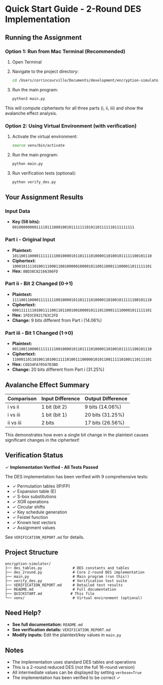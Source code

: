 # Quick Start Guide - 2-Round DES Implementation

## Running the Assignment

### Option 1: Run from Mac Terminal (Recommended)

1. Open Terminal
2. Navigate to the project directory:
   ```bash
   cd /Users/corrincourville/Documents/development/encryption-simulator
   ```

3. Run the main program:
   ```bash
   python3 main.py
   ```

This will compute ciphertexts for all three parts (i, ii, iii) and show the avalanche effect analysis.

### Option 2: Using Virtual Environment (with verification)

1. Activate the virtual environment:
   ```bash
   source venv/bin/activate
   ```

2. Run the main program:
   ```bash
   python main.py
   ```

3. Run verification tests (optional):
   ```bash
   python verify_des.py
   ```

## Your Assignment Results

### Input Data
- **Key (56 bits):** `00100000000111101110001001011111110101101111110111111111`

### Part i - Original Input
- **Plaintext:**  `1011001100001111111100100001011011110100001101001011111100101110`
- **Ciphertext:** `1000101111010011100011001000001000010110011000111000011011111101`
- **Hex:** `8BD38C82166386FD`

### Part ii - Bit 2 Changed (0→1)
- **Plaintext:**  `1111001100001111111100100001011011110100001101001011111100101110`
- **Ciphertext:** `0001111111010011110011011001001000010111011000111100001011111101`
- **Hex:** `1FD3CD921763C2FD`
- **Change:** 9 bits different from Part i (14.06%)

### Part iii - Bit 1 Changed (1→0)
- **Plaintext:**  `0011001100001111111100100001011011110100001101001011111100101110`
- **Ciphertext:** `1100011011010011010011111010011100000101011001111101001110111101`
- **Hex:** `C6D34FA70567D3BD`
- **Change:** 20 bits different from Part i (31.25%)

## Avalanche Effect Summary

| Comparison | Input Difference | Output Difference |
|------------|------------------|-------------------|
| i vs ii    | 1 bit (bit 2)    | 9 bits (14.06%)   |
| i vs iii   | 1 bit (bit 1)    | 20 bits (31.25%)  |
| ii vs iii  | 2 bits           | 17 bits (26.56%)  |

This demonstrates how even a single bit change in the plaintext causes significant changes in the ciphertext!

## Verification Status

✓ **Implementation Verified - All Tests Passed**

The DES implementation has been verified with 9 comprehensive tests:
- ✓ Permutation tables (IP/FP)
- ✓ Expansion table (E)
- ✓ S-box substitutions
- ✓ XOR operations
- ✓ Circular shifts
- ✓ Key schedule generation
- ✓ Feistel function
- ✓ Known test vectors
- ✓ Assignment values

See `VERIFICATION_REPORT.md` for details.

## Project Structure

```
encryption-simulator/
├── des_tables.py              # DES constants and tables
├── des_2round.py              # Core 2-round DES implementation  
├── main.py                    # Main program (run this!)
├── verify_des.py              # Verification test suite
├── VERIFICATION_REPORT.md     # Detailed test results
├── README.md                  # Full documentation
├── QUICKSTART.md             # This file
└── venv/                      # Virtual environment (optional)
```

## Need Help?

- **See full documentation:** `README.md`
- **See verification details:** `VERIFICATION_REPORT.md`
- **Modify inputs:** Edit the plaintext/key values in `main.py`

## Notes

- The implementation uses standard DES tables and operations
- This is a 2-round reduced DES (not the full 16-round version)
- All intermediate values can be displayed by setting `verbose=True`
- The implementation has been verified to be correct ✓
